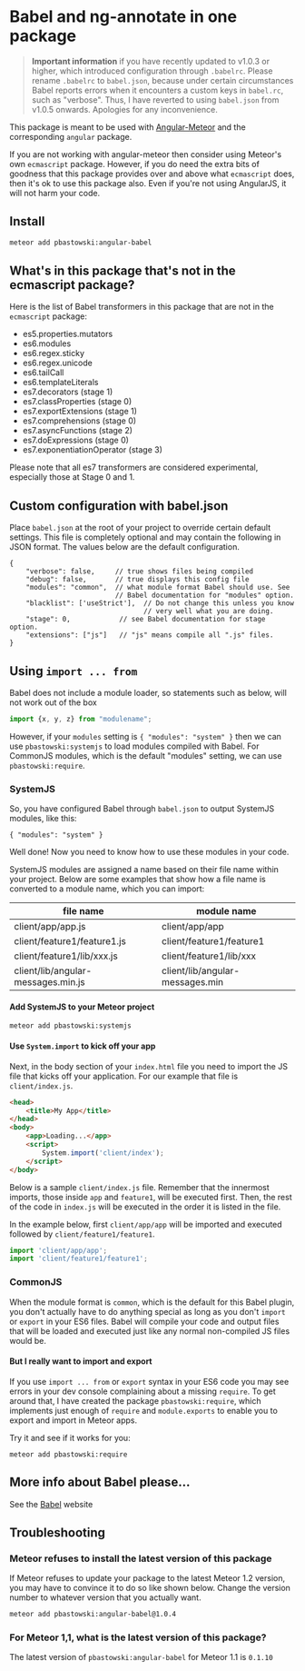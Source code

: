 # Babel and ng-annotate in one package

> **Important information** if you have recently updated to v1.0.3 or higher, which introduced configuration through `.babelrc`. Please rename `.babelrc` to `babel.json`, because under certain circumstances Babel reports errors when it encounters a custom keys in `babel.rc`, such as "verbose". Thus, I have reverted to using `babel.json` from v1.0.5 onwards. Apologies for any inconvenience.
 
This package is meant to be used with [Angular-Meteor](http://angular-meteor.com) and the corresponding `angular` package. 

If you are not working with angular-meteor then consider using Meteor's own `ecmascript` package. However, if you do need the extra bits of goodness that this package provides over and above what `ecmascript` does, then it's ok to use this package also. Even if you're not using AngularJS, it will not harm your code.

## Install

```bash
meteor add pbastowski:angular-babel
```

## What's in this package that's not in the ecmascript package?

Here is the list of Babel transformers in this package that are not in the `ecmascript` package:

- es5.properties.mutators 
- es6.modules 
- es6.regex.sticky
- es6.regex.unicode 
- es6.tailCall
- es6.templateLiterals 
- es7.decorators (stage 1)
- es7.classProperties (stage 0)
- es7.exportExtensions (stage 1)
- es7.comprehensions (stage 0)
- es7.asyncFunctions (stage 2)
- es7.doExpressions (stage 0)
- es7.exponentiationOperator (stage 3)

Please note that all es7 transformers are considered experimental, especially those at Stage 0 and 1. 


## Custom configuration with babel.json

Place `babel.json` at the root of your project to override certain default settings. This file is completely optional and may contain the following in JSON format. The values below are the default configuration.

```
{
    "verbose": false,     // true shows files being compiled
    "debug": false,       // true displays this config file
    "modules": "common",  // what module format Babel should use. See 
                          // Babel documentation for "modules" option.
    "blacklist": ['useStrict'],  // Do not change this unless you know
                                 // very well what you are doing.
    "stage": 0,            // see Babel documentation for stage option.
    "extensions": ["js"]   // "js" means compile all ".js" files.
}
```

## Using `import ... from` 

Babel does not include a module loader, so statements such as below, will not work out of the box
 
```javascript
import {x, y, z} from "modulename";
```

However, if your `modules` setting is `{ "modules": "system" }` then we can use `pbastowski:systemjs` to load modules compiled with Babel. For CommonJS modules, which is the default "modules" setting, we can use `pbastowski:require`.

### SystemJS

So, you have configured Babel through `babel.json` to output SystemJS modules, like this: 

    { "modules": "system" }
    
Well done! Now you need to know how to use these modules in your code. 

SystemJS modules are assigned a name based on their file name within your project. Below are some examples that show how a file name is converted to a module name, which you can import:
 
file name | module name
----------|------------
client/app/app.js | client/app/app
client/feature1/feature1.js | client/feature1/feature1
client/feature1/lib/xxx.js | client/feature1/lib/xxx
client/lib/angular-messages.min.js | client/lib/angular-messages.min

#### Add SystemJS to your Meteor project

    meteor add pbastowski:systemjs
 
#### Use `System.import` to kick off your app

Next, in the body section of your `index.html` file you need to import the JS file that kicks off your application. For our example that file is `client/index.js`.

```html
<head>
    <title>My App</title>
</head>
<body>
    <app>Loading...</app>
    <script>
        System.import('client/index');
    </script>
</body>
```

Below is a sample `client/index.js` file. Remember that the innermost imports, those inside `app` and `feature1`, will be executed first. Then, the rest of the code in `index.js` will be executed in the order it is listed in the file. 

In the example below, first `client/app/app` will be imported and executed followed by `client/feature1/feature1`.


```javascript
import 'client/app/app';
import 'client/feature1/feature1';
```

### CommonJS

When the module format is `common`, which is the default for this Babel plugin, you don't actually have to do anything special as long as you don't `import` or `export` in your ES6 files. Babel will compile your code and output files that will be loaded and executed just like any normal non-compiled JS files would be.  

#### But I really want to import and export

If you use `import ... from` or `export` syntax in your ES6 code you may see errors in your dev console complaining about a missing `require`. To get around that, I have created the package `pbastowski:require`, which implements just enough of `require` and `module.exports` to enable you to export and import in Meteor apps.
 
Try it and see if it works for you:
 
    meteor add pbastowski:require


## More info about Babel please...

See the [Babel](http://babeljs.io/) website

## Troubleshooting

### Meteor refuses to install the latest version of this package
If Meteor refuses to update your package to the latest Meteor 1.2 version, you may have to convince it to do so like shown below. Change the version number to whatever version that you actually want.

```bash
meteor add pbastowski:angular-babel@1.0.4
```

### For Meteor 1,1, what is the latest version of this package?

The latest version of `pbastowski:angular-babel` for Meteor 1.1 is `0.1.10`
